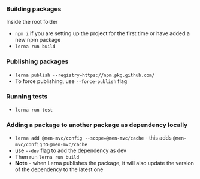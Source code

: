 ### Building packages
Inside the root folder
- `npm i` if you are setting up the project for the first time or have added a new npm package
- `lerna run build`

### Publishing packages
- `lerna publish --registry=https://npm.pkg.github.com/`
- To force publishing, use `--force-publish` flag

### Running tests
- `lerna run test`

### Adding a package to another package as dependency locally
- `lerna add @men-mvc/config --scope=@men-mvc/cache` - this adds `@men-mvc/config` to `@men-mvc/cache`
- use `--dev` flag to add the dependency as dev
- Then run `lerna run build`
- **Note** - when Lerna publishes the package, it will also update the version of the dependency to the latest one
